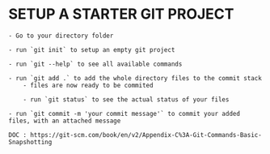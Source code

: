 # SETUP A STARTER GIT PROJECT

    - Go to your directory folder

    - run `git init` to setup an empty git project

    - run `git --help` to see all available commands

    - run `git add .` to add the whole directory files to the commit stack
        - files are now ready to be commited

        - run `git status` to see the actual status of your files

    - run `git commit -m 'your commit message'` to commit your added files, with an attached message

    DOC : https://git-scm.com/book/en/v2/Appendix-C%3A-Git-Commands-Basic-Snapshotting
